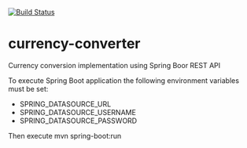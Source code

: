 [![Build Status](https://dev.azure.com/sharpimg/Currency%20Converter/_apis/build/status/MikeGratsas.currency-converter?branchName=main)](https://dev.azure.com/sharpimg/Currency%20Converter/_build/latest?definitionId=22&branchName=main)

# currency-converter
Currency conversion implementation using Spring Boor REST API

To execute Spring Boot application the following environment variables must be set:
* SPRING_DATASOURCE_URL
* SPRING_DATASOURCE_USERNAME
* SPRING_DATASOURCE_PASSWORD

Then execute mvn spring-boot:run


